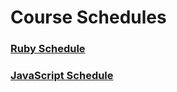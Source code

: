 # Course Schedules


### [Ruby Schedule](./schedule/ruby.md)

### [JavaScript Schedule](./schedule/javascript.md)
